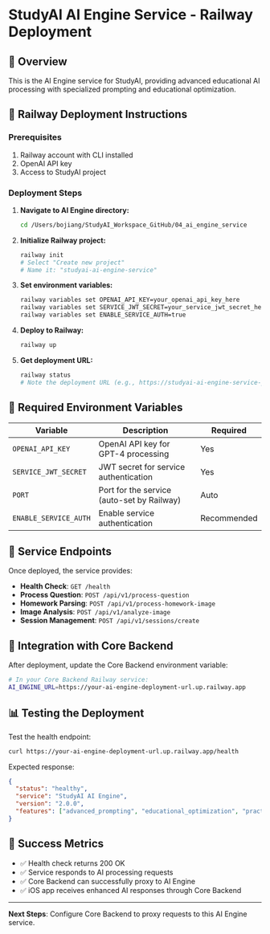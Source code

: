 # StudyAI AI Engine Service - Railway Deployment

## 🎯 Overview
This is the AI Engine service for StudyAI, providing advanced educational AI processing with specialized prompting and educational optimization.

## 🚀 Railway Deployment Instructions

### Prerequisites
1. Railway account with CLI installed
2. OpenAI API key
3. Access to StudyAI project

### Deployment Steps

1. **Navigate to AI Engine directory:**
   ```bash
   cd /Users/bojiang/StudyAI_Workspace_GitHub/04_ai_engine_service
   ```

2. **Initialize Railway project:**
   ```bash
   railway init
   # Select "Create new project"
   # Name it: "studyai-ai-engine-service"
   ```

3. **Set environment variables:**
   ```bash
   railway variables set OPENAI_API_KEY=your_openai_api_key_here
   railway variables set SERVICE_JWT_SECRET=your_service_jwt_secret_here
   railway variables set ENABLE_SERVICE_AUTH=true
   ```

4. **Deploy to Railway:**
   ```bash
   railway up
   ```

5. **Get deployment URL:**
   ```bash
   railway status
   # Note the deployment URL (e.g., https://studyai-ai-engine-service-production.up.railway.app)
   ```

## 🔧 Required Environment Variables

| Variable | Description | Required |
|----------|-------------|----------|
| `OPENAI_API_KEY` | OpenAI API key for GPT-4 processing | Yes |
| `SERVICE_JWT_SECRET` | JWT secret for service authentication | Yes |
| `PORT` | Port for the service (auto-set by Railway) | Auto |
| `ENABLE_SERVICE_AUTH` | Enable service authentication | Recommended |

## 🎯 Service Endpoints

Once deployed, the service provides:

- **Health Check**: `GET /health`
- **Process Question**: `POST /api/v1/process-question`
- **Homework Parsing**: `POST /api/v1/process-homework-image`
- **Image Analysis**: `POST /api/v1/analyze-image`
- **Session Management**: `POST /api/v1/sessions/create`

## 🔗 Integration with Core Backend

After deployment, update the Core Backend environment variable:

```bash
# In your Core Backend Railway service:
AI_ENGINE_URL=https://your-ai-engine-deployment-url.up.railway.app
```

## 📊 Testing the Deployment

Test the health endpoint:
```bash
curl https://your-ai-engine-deployment-url.up.railway.app/health
```

Expected response:
```json
{
  "status": "healthy",
  "service": "StudyAI AI Engine",
  "version": "2.0.0",
  "features": ["advanced_prompting", "educational_optimization", "practice_generation"]
}
```

## 🎉 Success Metrics

- ✅ Health check returns 200 OK
- ✅ Service responds to AI processing requests
- ✅ Core Backend can successfully proxy to AI Engine
- ✅ iOS app receives enhanced AI responses through Core Backend

---

**Next Steps**: Configure Core Backend to proxy requests to this AI Engine service.